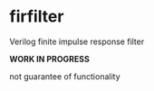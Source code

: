 # firfilter
Verilog finite impulse response filter

**WORK IN PROGRESS**

not guarantee of functionality
